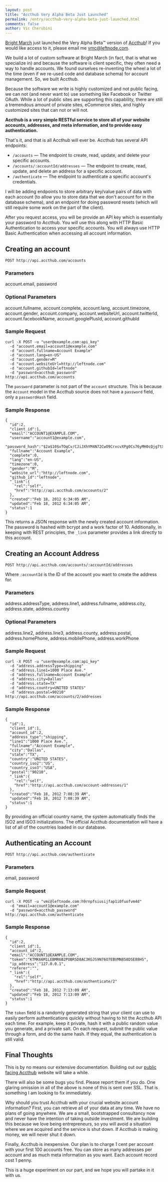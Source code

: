 ```yaml
---
layout: post
title: "Accthub Very Alpha Beta Just Launched"
permalink: /entry/accthub-very-alpha-beta-just-launched.html
comments: false
author: Vic Cherubini
---
```


[Bright March](http://brightmarch.com) just launched the Very Alpha Beta&trade; version of [Accthub](http://accthub.com)! If you would like access to it, please email me <vmc@leftnode.com>.

We build a lot of custom software at Bright March (in fact, that is what we specialize in) and because the software is client specific, they often need a way to handle accounts. We found ourselves re-inventing the wheel a lot of the time (even if we re-used code and database schema) for account management. So, we built Accthub.

Because the software we write is highly customized and not public facing, we can not (and never want to) use something like Facebook or Twitter OAuth. While a lot of public sites are supporting this capability, there are still a tremendous amount of private sites, eCommerce sites, and highly customized sites that can not or will not.

**Accthub is a very simple RESTful service to store all of your website accounts, addresses, and meta information, and to provide easy authentication.**

That's it, and that is all Accthub will ever be. Accthub has several API endpoints:

* `/accounts` &mdash; The endpoint to create, read, update, and delete your specific accounts.
* `/accounts/:accountId/addresses` &mdash; The endpoint to create, read, update, and delete an address for a specific account.
* `/authenticate` &mdash; The endpoint to authenticate a specific account's credentials.

I will be adding endpoints to store arbitrary key/value pairs of data with each account (to allow you to store data that we don't account for in the database schema), and an endpoint for doing password resets (which will still require some work on the part of the client).

After you request access, you will be provide an API key which is essentially your password to Accthub. You will use this along with HTTP Basic Authentication to access your specific accounts. You will always use HTTP Basic Authentication when accessing all account information.

## Creating an account
`POST http://api.accthub.com/accounts`

### Parameters
account.email, password

### Optional Parameters
account.fullname, account.complete, account.lang, account.timezone, account.gender, account.company, account.websiteUrl, account.twitterId, account.facebookName, account.googlePlusId, account.githubId

### Sample Request
    curl -X POST -u "user@example.com:api_key" 
      -d "account.email=account1@example.com" 
      -d "account.fullname=Account Example" 
      -d "account.lang=en-US" 
      -d "account.gender=M" 
      -d "account.websiteUrl=http://leftnode.com" 
      -d "account.githubId=leftnode" 
      -d "password=accthub_password" 
    http://api.accthub.com/accounts

The `password` parameter is not part of the `account` structure. This is because the `Account` model in the Accthub source does not have a `password` field, only a `passwordHash` field.

### Sample Response
    {
      "id":2,
      "client_id":1,
      "email":"ACCOUNT1@EXAMPLE.COM",
      "username":"account1@example.com",
      "password_hash":"$2a$10$vTOqCv/CJiJXhYM4N72CwO9CrxcvXPg0Cs76yMH0cQjg7tXdFPTUG",
      "fullname":"Account Example",
      "complete":0,
      "lang":"en-US",
      "timezone":0,
      "gender":"M",
      "website_url":"http://leftnode.com",
      "github_id":"leftnode",
      "_link":{
        "rel":"self",
        "href":"http://api.accthub.com/accounts/2"
      },
      "created":"Feb 18, 2012 6:34:05 AM",
      "updated":"Feb 18, 2012 6:34:05 AM",
      "status":1
    }

This returns a JSON response with the newly created account information. The password is hashed with bcrypt and a work factor of 10. Additionally, in keeping with REST principles, the `_link` parameter provides a link directly to this account.

## Creating an Account Address
`POST http://api.accthub.com/accounts/:accountId/addresses`

Where `:accountId` is the ID of the account you want to create the address for.

### Parameters
address.addressType, address.line1, address.fullname, address.city, address.state, address.country

### Optional Parameters
address.line2, address.line3, address.county, address.postal, address.homePhone, address.mobilePhone, address.workPhone

### Sample Request
    curl -X POST -u "user@example.com:api_key" 
      -d "address.addressType=shipping" 
      -d "address.line1=1000 Place Ave." 
      -d "address.fullname=Account Example" 
      -d "address.city=Dallas" 
      -d "address.state=TX" 
      -d "address.country=UNITED STATES" 
      -d "address.postal=90210" 
    http://api.accthub.com/accounts/2/addresses

### Sample Response
    {
      "id":1,
      "client_id":1,
      "account_id":2,
      "address_type":"shipping",
      "line1":"1000 Place Ave.",
      "fullname":"Account Example",
      "city":"Dallas",
      "state":"TX",
      "country":"UNITED STATES",
      "country_iso2":"US",
      "country_iso3":"USA",
      "postal":"90210",
      "_link":{
        "rel":"self",
        "href":"http://api.accthub.com/account-addresses/1"
      },
      "created":"Feb 18, 2012 7:08:39 AM",
      "updated":"Feb 18, 2012 7:08:39 AM",
      "status":1
    }

By providing an official country name, the system automatically finds the ISO2 and ISO3 initializations. The official Accthub documentation will have a list of all of the countries loaded in our database.

## Authenticating an Account
`POST http://api.accthub.com/authenticate`

### Parameters
email, password

### Sample Request
    curl -X POST -u "vmc@leftnode.com:h9rnpfsiusijfap1i0fuofvm4d" 
      -d "email=account1@example.com" 
      -d "password=accthub_password" 
    http://api.accthub.com/authenticate

### Sample Response
    {
      "id":2,
      "client_id":1,
      "account_id":2,
      "email":"ACCOUNT1@EXAMPLE.COM",
      "token":"KTMK66M1LEBMR6B2POBRSD8AC3KGJS9N76O7EBVMN858DSE88HS",
      "ip_address":"127.0.0.1",
      "referer":"",
      "_link":{
        "rel":"self",
        "href":"http://api.accthub.com/authenticate/2"
      },
      "created":"Feb 18, 2012 7:13:09 AM",
      "updated":"Feb 18, 2012 7:13:09 AM",
      "status":1
    }

The `token` field is a randomly generated string that your client can use to easily perform authentications quickly without having to hit the Accthub API each time. For example, keep it private, hash it with a public random value you generate, and a private salt. On each request, submit the public value through a form, and do the same hash. If they equal, the authentication is still valid.

## Final Thoughts
This is by no means our extensive documentation. Building out our [public facing Accthub](http://accthub.com) website will take a while.

There will also be some bugs you find. Please report them if you do. One glaring omission in all of the above is none of this is sent over SSL. That is something I am looking to fix immediately.

Why should you trust Accthub with your crucial website account information? First, you can retrieve all of your data at any time. We have no plans of going anywhere. We are a small, bootstrapped consultancy now and never have the intention of taking outside investment. We are building this because we love being entrepreneurs, so you will avoid a situation where we are acquired and the service is shut down. If Accthub is making money, we will never shut it down.

Finally, Accthub is inexpensive. Our plan is to charge 1 cent per account with your first 100 accounts free. You can store as many addresses per account and as much meta information as you want. Each account record cost 1 penny.

This is a huge experiment on our part, and we hope you will partake in it with us.
